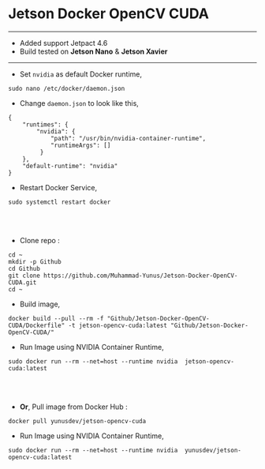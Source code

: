 # Jetson Docker OpenCV CUDA
---
- Added support Jetpact 4.6
- Build tested on **Jetson Nano** & **Jetson Xavier**
---
- Set `nvidia` as default Docker runtime,
```
sudo nano /etc/docker/daemon.json
```
- Change `daemon.json` to look like this,
```
{
    "runtimes": {
        "nvidia": {
            "path": "/usr/bin/nvidia-container-runtime",
            "runtimeArgs": []
         } 
    },
    "default-runtime": "nvidia" 
}
```
- Restart Docker Service,
```
sudo systemctl restart docker
``` 
<br><br>
- Clone repo :
```
cd ~
mkdir -p Github
cd Github
git clone https://github.com/Muhammad-Yunus/Jetson-Docker-OpenCV-CUDA.git
cd ~
```
- Build image,
```
docker build --pull --rm -f "Github/Jetson-Docker-OpenCV-CUDA/Dockerfile" -t jetson-opencv-cuda:latest "Github/Jetson-Docker-OpenCV-CUDA/"
```
- Run Image using NVIDIA Container Runtime,
```
sudo docker run --rm --net=host --runtime nvidia  jetson-opencv-cuda:latest
```
<br><br>
- **Or**, Pull image from Docker Hub :
```
docker pull yunusdev/jetson-opencv-cuda
```
- Run Image using NVIDIA Container Runtime,
```
sudo docker run --rm --net=host --runtime nvidia  yunusdev/jetson-opencv-cuda:latest
```
